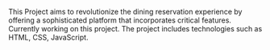 This Project aims to revolutionize the dining reservation experience by offering a sophisticated platform that incorporates critical features. Currently working on this project. The project includes technologies such as HTML, CSS, JavaScript. 
